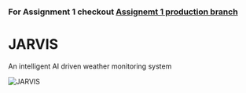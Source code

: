 ### For Assignment 1 checkout [Assignemt 1 production branch](https://github.com/airavata-courses/JARVIS/tree/assignment1-prod)

# JARVIS
An intelligent AI driven weather monitoring system

![JARVIS](https://static.wikia.nocookie.net/disney/images/b/bf/JARVIS.png/revision/latest/top-crop/width/360/height/450?cb=20160408102006&path-prefix=es)
